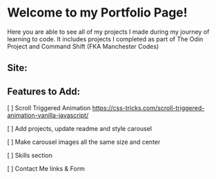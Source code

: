 # Welcome to my Portfolio Page!

Here you are able to see all of my projects I made during my journey of learning to code. It includes projects I completed as part of The Odin Project and Command Shift (FKA Manchester Codes)

## Site:

## Features to Add:

[ ] Scroll Triggered Animation
https://css-tricks.com/scroll-triggered-animation-vanilla-javascript/

[ ] Add projects, update readme and style carousel

[ ] Make carousel images all the same size and center

[ ] Skills section

[ ] Contact Me links & Form
